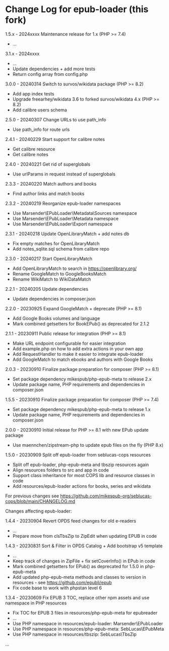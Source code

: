 # Change Log for epub-loader (this fork)

1.5.x - 2024xxxx Maintenance release for 1.x (PHP >= 7.4)
  * ...

3.1.x - 2024xxxx
  * ...
  * Update dependencies + add more tests
  * Return config array from config.php

3.0.0 - 20240314 Switch to survos/wikidata package (PHP >= 8.2)
  * Add app index tests
  * Upgrade freearhey/wikidata 3.6 to forked survos/wikidata 4.x (PHP >= 8.2)
  * Add calibre users schema

2.5.0 - 20240307 Change URLs to use path_info
  * Use path_info for route urls

2.4.1 - 20240229 Start support for calibre notes
  * Get calibre resource
  * Get calibre notes

2.4.0 - 20240221 Get rid of superglobals
  * Use urlParams in request instead of superglobals

2.3.3 - 20240220 Match authors and books
  * Find author links and match books

2.3.2 - 20240219 Reorganize epub-loader namespaces
  * Use Marsender\EPubLoader\Metadata\Sources namespace
  * Use Marsender\EPubLoader\Metadata namespace
  * Use Marsender\EPubLoader\Export namespace

2.3.1 - 20240218 Update OpenLibraryMatch + add notes db
  * Fix empty matches for OpenLibraryMatch
  * Add notes_sqlite.sql schema from calibre repo

2.3.0 - 20240217 Start OpenLibraryMatch
  * Add OpenLibraryMatch to search in https://openlibrary.org/
  * Rename GoogleMatch to GoogleBooksMatch
  * Rename WikiMatch to WikiDataMatch

2.2.1 - 20240205 Update dependencies
  * Update dependencies in composer.json

2.2.0 - 20230925 Expand GoogleMatch + deprecate  (PHP >= 8.1)
  * Add Google Books volumes and language
  * Mark combined getsetters for BookEPub() as deprecated for 2.1.2

2.1.1 - 20230911 Public release for integration (PHP >= 8.1)
  * Make URL endpoint configurable for easier integration
  * Add example.php on how to add extra actions in your own app
  * Add RequestHandler to make it easier to integrate epub-loader
  * Add GoogleMatch to match ebooks and authors with Google Books

2.0.3 - 20230910 Finalize package preparation for composer (PHP >= 8.1)
  * Set package dependency mikespub/php-epub-meta to release 2.x
  * Update package name, PHP requirements and dependencies in composer.json

1.5.5 - 20230910 Finalize package preparation for composer (PHP >= 7.4)
  * Set package dependency mikespub/php-epub-meta to release 1.x
  * Update package name, PHP requirements and dependencies in composer.json

2.0.0 - 20230910 Initial release for PHP >= 8.1 with new EPub update package
  * Use maennchen/zipstream-php to update epub files on the fly (PHP 8.x)

1.5.0 - 20230909 Split off epub-loader from seblucas-cops resources
  * Split off epub-loader, php-epub-meta and tbszip resources again
  * Align resources folders to src and app in code
  * Support class inheritance for most COPS lib and resource classes in code
  * Add resources/epub-loader actions for books, series and wikidata

For previous changes see https://github.com/mikespub-org/seblucas-cops/blob/main/CHANGELOG.md

Changes affecting epub-loader:

1.4.4 - 20230904 Revert OPDS feed changes for old e-readers
  * ...
  * Prepare move from clsTbsZip to ZipEdit when updating EPUB in code

1.4.3 - 20230831 Sort & Filter in OPDS Catalog + Add bootstrap v5 template
  * ...
  * Keep track of changes in ZipFile + fix setCoverInfo() in EPub in code
  * Mark combined getsetters for EPub() as deprecated for 1.5.0 in php-epub-meta
  * Add updated php-epub-meta methods and classes to version in resources - see https://github.com/epubli/epub
  * Fix code base to work with phpstan level 6

1.3.4 - 20230609 Fix EPUB 3 TOC, replace other npm assets and use namespace in PHP resources
  * Fix TOC for EPUB 3 files in resources/php-epub-meta for epubreader
  * ...
  * Use PHP namespace in resources/epub-loader: Marsender\EPubLoader
  * Use PHP namespace in resources/php-epub-meta: SebLucas\EPubMeta
  * Use PHP namespace in resources/tbszip: SebLucas\TbsZip

...
